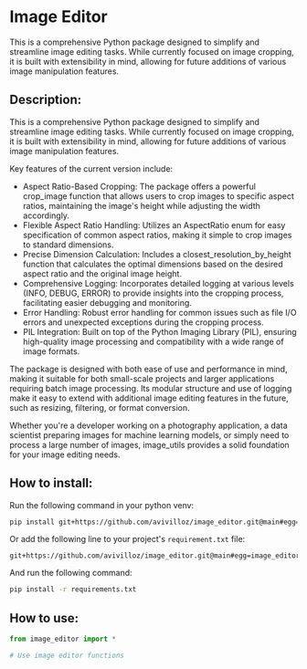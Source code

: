 # Image Editor

This is a comprehensive Python package designed to simplify and streamline image editing tasks. While currently focused on image cropping, it is built with extensibility in mind, allowing for future additions of various image manipulation features.

## Description:

This is a comprehensive Python package designed to simplify and streamline image editing tasks. While currently focused on image cropping, it is built with extensibility in mind, allowing for future additions of various image manipulation features.

Key features of the current version include:
- Aspect Ratio-Based Cropping: The package offers a powerful crop_image function that allows users to crop images to specific aspect ratios, maintaining the image's height while adjusting the width accordingly.
- Flexible Aspect Ratio Handling: Utilizes an AspectRatio enum for easy specification of common aspect ratios, making it simple to crop images to standard dimensions.
- Precise Dimension Calculation: Includes a closest_resolution_by_height function that calculates the optimal dimensions based on the desired aspect ratio and the original image height.
- Comprehensive Logging: Incorporates detailed logging at various levels (INFO, DEBUG, ERROR) to provide insights into the cropping process, facilitating easier debugging and monitoring.
- Error Handling: Robust error handling for common issues such as file I/O errors and unexpected exceptions during the cropping process.
- PIL Integration: Built on top of the Python Imaging Library (PIL), ensuring high-quality image processing and compatibility with a wide range of image formats.

The package is designed with both ease of use and performance in mind, making it suitable for both small-scale projects and larger applications requiring batch image processing. Its modular structure and use of logging make it easy to extend with additional image editing features in the future, such as resizing, filtering, or format conversion.

Whether you're a developer working on a photography application, a data scientist preparing images for machine learning models, or simply need to process a large number of images, image_utils provides a solid foundation for your image editing needs.

## How to install:

Run the following command in your python venv:

```bash
pip install git+https://github.com/avivilloz/image_editor.git@main#egg=image_editor
```

Or add the following line to your project's `requirement.txt` file:

```
git+https://github.com/avivilloz/image_editor.git@main#egg=image_editor
```

And run the following command:

```bash
pip install -r requirements.txt
```

## How to use:

```python
from image_editor import *

# Use image editor functions
```